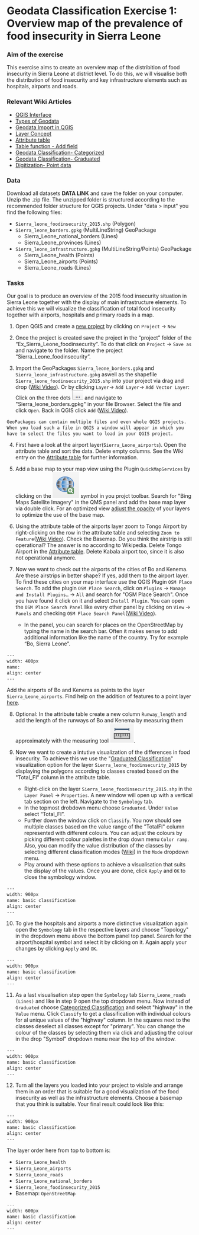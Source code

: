 # Geodata Classification Exercise 1: Overview map of the prevalence of food insecurity in Sierra Leone

### Aim of the exercise
This exercise aims to create an overview map of the distribition of food insecurity in Sierra Leone at district level. To do this, we will visualise both the distribution of food insecurity and key infrastructure elements such as hospitals, airports and roads. 

### Relevant Wiki Articles

* [QGIS Interface](https://giscience.github.io/gis-training-resource-center/content/Wiki/en_qgis_interface_wiki.html)
* [Types of Geodata](https://giscience.github.io/gis-training-resource-center/content/Wiki/en_qgis_geodata_types_wiki.html)
* [Geodata Import in QGIS](https://giscience.github.io/gis-training-resource-center/content/Wiki/en_qgis_import_geodata_wiki.html)
* [Layer Concept](https://giscience.github.io/gis-training-resource-center/content/Wiki/en_qgis_layer_concept_wiki.html)
* [Attribute table](https://giscience.github.io/gis-training-resource-center/content/Wiki/en_qgis_attribute_table_wiki.html)
* [Table function - Add field](https://giscience.github.io/gis-training-resource-center/content/Wiki/en_qgis_table_functions_wiki.html#add-field)
* [Geodata Classification- Categorized](https://giscience.github.io/gis-training-resource-center/content/Wiki/en_qgis_categorized_wiki.html)
* [Geodata Classification- Graduated](https://giscience.github.io/gis-training-resource-center/content/Wiki/en_qgis_graduated_wiki.html)
* [Digitization- Point data](https://giscience.github.io/gis-training-resource-center/content/Wiki/en_qgis_digitalization_wiki.html#add-geometries-to-a-layer)


### Data
Download all datasets **DATA LINK** and save the folder on your computer. Unzip the .zip file. The unzipped folder is structured according to the recommended folder structure for QGIS projects. Under "data > input" you find the following files:
- `Sierra_leone_foodinsecurity_2015.shp` (Polygon)
- `Sierra_leone_borders.gpkg` (MultiLineString) GeoPackage
    - Sierra_Leone_national_borders (Lines)
    - Sierra_Leone_provinces (Lines)
- `Sierra_leone_infrastructure.gpkg` (MultiLineString/Points) GeoPackage
    - Sierra_Leone_health (Points)
    - Sierra_Leone_airports (Points)
    - Sierra_Leone_roads (Lines)

### Tasks
Our goal is to produce an overview of the 2015 food insecurity situation in Sierra Leone together with the display of main infrastructure elements. To achieve this we will visualize the classification of total food insecurity together with airports, hospitals and primary roads in a map.

1. Open QGIS and create a [new project](https://giscience.github.io/gis-training-resource-center/content/Wiki/en_qgis_projects_folder_structure_wiki.html#step-by-step-setting-up-a-new-qgis-project-from-scratch) by clicking on `Project` -> `New`

2. Once the project is created save the project in the “project” folder of the “Ex_Sierra_Leone_foodinsecurity”. To do that click on `Project` -> `Save as` and navigate to the folder. Name the project “Sierra_Leone_foodinsecurity”.

3. Import the GeoPackages `Sierra_leone_borders.gpkg` and `Sierra_leone_infrastructure.gpkg` aswell as the shapefile `Sierra_leone_foodinsecurity_2015.shp` into your project via drag and drop ([Wiki Video](https://giscience.github.io/gis-training-resource-center/content/Wiki/en_qgis_import_geodata_wiki.html#open-vector-data-via-drag-and-drop)). 
Or by clicking `Layer`-> `Add Layer`-> `Add Vector Layer`: Click on the three dots ![](/fig/Three_points.png) and navigate to "Sierra_leone_borders.gpkg" in your file Browser. Select the file and click `Open`. Back in QGIS click `Add` ([Wiki Video](https://giscience.github.io/gis-training-resource-center/content/Wiki/en_qgis_import_geodata_wiki.html#open-vector-data-via-layer-tab)).

```{Attention}
GeoPackages can contain multiple files and even whole QGIS projects. When you load such a file in QGIS a window will appear in which you have to select the files you want to load in your QGIS project.
```

4. First have a look at the airport layer(`Sierra_Leone_airports`). Open the attribute table and sort the data. Delete empty columns. See the Wiki entry on the [Attribute table](https://giscience.github.io/gis-training-resource-center/content/Wiki/en_qgis_attribute_table_wiki.html) for further information.

5. Add a base map to your map view using the Plugin `QuickMapServices` by clicking on the ![](/fig/QMS_icon.png) symbol in you projct toolbar. Search for "Bing Maps Satellite Imagery" in the QMS panel and add the base map layer via double click.  For an optimized view [adjust the opacity](https://www.youtube.com/watch?v=WguUkN1YRzY&ab_channel=GISBigfootAnswers) of your layers to optimize the use of the base map. 

6. Using  the attribute table of the airports layer zoom to Tongo Airport by right-clicking on the row in the attribute table and selecting `Zoom to Feature`([Wiki Video](https://giscience.github.io/gis-training-resource-center/content/Wiki/en_qgis_attribute_table_wiki.html#zoom-in-on-a-specific-feature)). Check the Basemap. Do you think the airstrip is still operational? The answer is no according to Wikipedia. Delete Tongo Airport in the [Attribute table](https://giscience.github.io/gis-training-resource-center/content/Wiki/en_qgis_attribute_table_wiki.html). Delete Kabala airport too, since it is also not operational anymore.

7. Now we want to check out the airports of the cities of Bo and Kenema. Are these airstrips in better shape? If yes, add them to the airport layer. To find these cities on your map interface use the QGIS Plugin `OSM Place Search`. 
To add the plugin `OSM Place Search`, click on `Plugins` -> `Manage and Install Plugins…` -> `All` and search for "OSM Place Search". Once you have found it click on it and select `Install Plugin`. You can open the `OSM Place Search Panel` like every other panel by clicking on `View` -> `Panels` and checking `OSM Place Search Panel`([Wiki Video](https://giscience.github.io/gis-training-resource-center/content/Wiki/en_qgis_plugins_wiki.html#installation-of-plugins)).
    * In the panel, you can search for places on the OpenStreetMap by typing the name in the search bar. Often it makes sense to add additional information like the name of the country. Try for example “Bo, Sierra Leone”.

```{figure} /fig/mod3_classification_ex_OSMsearch.png
---
width: 400px
name: 
align: center
---
```

Add the airports of Bo and Kenema as points to the layer `Sierra_Leone_airports`. Find help on the addition of features to a point layer [here](https://giscience.github.io/gis-training-resource-center/content/Wiki/en_qgis_digitalization_wiki.md). 
 

8. Optional: In the attribute table create a new column `Runway_length` and add the length of the runways of Bo and Kenema by measuring them approximately with the measuring tool ![](/fig/measuring_tool_icon.png).

9. Now we want to create a intutive visualization of the differences in food insecurity. To achieve this we use the "[Graduated Classification](https://giscience.github.io/gis-training-resource-center/content/Wiki/en_qgis_graduated_wiki.html)" visualization option for the layer `Sierra_leone_foodinsecurity_2015` by displaying the polygons according to classes created based on the "Total_FI" column in the attribute table.
    * Right-click on the layer `Sierra_leone_foodinsecurity_2015.shp` in the `Layer Panel` -> `Properties`. A new window will open up with a vertical tab section on the left. Navigate to the `Symbology` tab.
    * In the topmost drobdown menu choose `Graduated`. Under `Value` select “Total_FI”.
    * Further down the window click on `Classify`. You now should see multiple classes based on the value range of the "TotalFI" column represented with different colours.  You can adjust the colours by picking different colour palettes in the drop down menu `Color ramp`. Also, you can modify the value distribution of the classes by selecting different classification modes ([Wiki](https://giscience.github.io/gis-training-resource-center/content/Wiki/en_qgis_graduated_wiki.html)) in the `Mode` dropdown menu. 
    * Play around with these options to achieve a visualisation that suits the display of the values. Once you are done, click `Apply` and `OK` to close the symbology window.

```{figure} /fig/mod3_classification_ex_Graduatedclassification.png
---
width: 900px
name: basic classification
align: center
---
```

10. To give the hospitals and airports a more distinctive visualization again open the `Symbology` tab in the respective layers and choose "Topology" in the dropdown menu above the bottom panel top panel. Search for the airport/hospital symbol and select it by clicking on it. Again apply your changes by clicking `Apply` and `OK`.

```{figure} /fig/mod3_classification_ex_Topology.png
---
width: 900px
name: basic classification
align: center
---
```

11. As a last visualisation step open the `Symbology` tab `Sierra_Leone_roads (Lines)` and like in step 9 open the top dropdown menu. Now instead of `Graduated` choose [Categorized Classification](https://giscience.github.io/gis-training-resource-center/content/Wiki/en_qgis_categorized_wiki.html) and select "highway" in the `Value` menu. Click `Classify` to get a classification with individual colours for al unique values of the "highway" column. In the squares next to the classes deselect all classes except for "primary". You can change the colour of the classes by selecting them via click and adjusting the colour in the drop "Symbol" dropdown menu near the top of the window.

```{figure} /fig/mod3_classification_ex_Categorizedclassification.png
---
width: 900px
name: basic classification
align: center
---
```

12. Turn all the layers you loaded into your project to visible and arrange them in an order that is suitable for a good visualization of the food insecurity as well as the infrastructure elements. Choose a basemap that you think is suitable. Your final result could look like this:

```{figure} /fig/mod3_classification_ex_Result.png
---
width: 900px
name: basic classification
align: center
---
```

The layer order here from top to bottom is:
- `Sierra_Leone_health` 
- `Sierra_Leone_airports`
- `Sierra_Leone_roads` 
- `Sierra_Leone_national_borders` 
- `Sierra_leone_foodinsecurity_2015`
- Basemap: `OpenStreetMap`

```{figure} /fig/mod3_classification_ex_LayerOrder.png
---
width: 600px
name: basic classification
align: center
---
```
